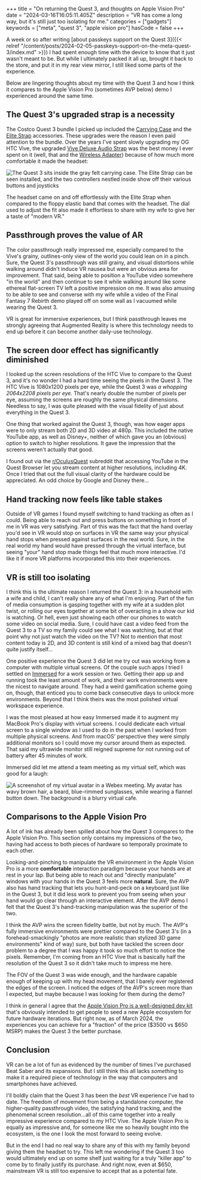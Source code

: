 +++
title = "On returning the Quest 3, and thoughts on Apple Vision Pro"
date = "2024-03-16T16:05:11.405Z"
description = "VR has come a long way, but it's still just too isolating for me."
categories = ["gadgets"]
keywords = ["meta", "quest 3", "apple vision pro"]
hasCode = false
+++

A week or so after writing [about passkeys support on the Quest 3]({{< relref "/content/posts/2024-02-05-passkeys-support-on-the-meta-quest-3/index.md" >}}) I had spent enough time with the device to know that it just wasn't meant to be. But while I ultimately packed it all up, brought it back to the store, and put it in my rear view mirror, I still liked some parts of the experience.

Below are lingering thoughts about my time with the Quest 3 and how I think it compares to the Apple Vision Pro (sometimes AVP below) demo I experienced around the same time.

## The Quest 3's upgraded strap is a necessity

The Costco Quest 3 bundle I picked up included the [Carrying Case](https://www.meta.com/quest/accessories/quest-3-carrying-case/) and the [Elite Strap](https://www.meta.com/quest/accessories/quest-3-elite-strap/) accessories. These upgrades were the reason I even paid attention to the bundle. Over the years I've spent slowly upgrading my OG HTC Vive, the upgraded [Vive Deluxe Audio Strap](https://www.vive.com/us/accessory/vive-deluxe-audio-strap/) was the best money I ever spent on it (well, that and the [Wireless Adapter](https://www.vive.com/us/setup/wireless/)) because of how much more comfortable it made the headset:

![The Quest 3 sits inside the gray felt carrying case. The Elite Strap can be seen installed, and the two controllers nestled inside show off their various buttons and joysticks](images/quest_3_hardware.jpg)

The headset came on and off effortlessly with the Elite Strap when compared to the floppy elastic band that comes with the headset. The dial used to adjust the fit also made it effortless to share with my wife to give her a taste of "modern VR."

## Passthrough proves the value of AR

The color passthrough really impressed me, especially compared to the Vive's grainy, outlines-only view of the world you could lean on in a pinch. Sure, the Quest 3's passthrough was still grainy, and visual distortions while walking around didn't induce VR nausea but were an obvious area for improvement. That said, being able to position a YouTube video somewhere "in the world" and then continue to see it while walking around like some ethereal flat-screen TV left a positive impression on me. It was also amusing to be able to see and converse with my wife while a video of the Final Fantasy 7 Rebirth demo played off on some wall as I vacuumed while wearing the Quest 3.

VR is great for immersive experiences, but I think passthrough leaves me strongly agreeing that Augmented Reality is where this technology needs to end up before it can become another daily-use technology.

## The screen door effect has significantly diminished

I looked up the screen resolutions of the HTC Vive to compare to the Quest 3, and it's no wonder I had a hard time seeing the pixels in the Quest 3. The HTC Vive is 1080x1200 pixels per eye, while the Quest 3 was *a whopping 2064x2208 pixels per eye.* That's nearly double the number of pixels per eye, assuming the screens are roughly the same physical dimensions. Needless to say, I was quite pleased with the visual fidelity of just about everything in the Quest 3.

One thing that worked against the Quest 3, though, was how eager apps were to only stream both 2D and 3D video at 480p. This included the native YouTube app, as well as Disney+, neither of which gave you an (obvious) option to switch to higher resolutions. It gave the impression that the screens weren't actually that good.

I found out via the [r/OculusQuest](https://www.reddit.com/r/OculusQuest/) subreddit that accessing YouTube in the Quest Browser let you stream content at higher resolutions, including 4K. Once I tried that out the full visual clarity of the hardware could be appreciated. An odd choice by Google and Disney there...

## Hand tracking now feels like table stakes

Outside of VR games I found myself switching to hand tracking as often as I could. Being able to reach out and press buttons on something in front of me in VR was very satisfying. Part of this was the fact that the hand overlay you'd see in VR would stop on surfaces in VR the same way your physical hand stops when pressed against surfaces in the real world. Sure, in the real world my hand would have pressed through the virtual interface, but seeing "your" hand stop made things feel that much more interactive. I'd like it if more VR platforms incorporated this into their experiences.

## VR is still too isolating

I think this is the ultimate reason I returned the Quest 3: in a household with a wife and child, I can't really share any of what I'm enjoying. Part of the fun of media consumption is gasping together with my wife at a sudden plot twist, or rolling our eyes together at some bit of overacting in a show our kid is watching. Or hell, even just showing each other our phones to watch some video on social media. Sure, I could have cast a video feed from the Quest 3 to a TV so my family could see what I was watching, but at that point why not just watch the video on the TV? Not to mention that most content today is 2D, and 3D content is still kind of a mixed bag that doesn't quite justify itself...

One positive experience the Quest 3 did let me try out was working from a computer with multiple virtual screens. Of the couple such apps I tried I settled on [Immersed](https://immersed.com/) for a work session or two. Getting their app up and running took the least amount of work, and their work environments were the nicest to navigate around. They had a weird gamification scheme going on, though, that enticed you to come back consecutive days to unlock more environments. Beyond that I think theirs was the most polished virtual workspace experience.

I was the most pleased at how easy Immersed made it to augment my MacBook Pro's display with virtual screens. I could dedicate each virtual screen to a single window as I used to do in the past when I worked from multiple physical screens. And from macOS' perspective they were simply additional monitors so I could move my cursor around them as expected. That said my ultrawide monitor still reigned supreme for not running out of battery after 45 minutes of work.

Immersed did let me attend a team meeting as my virtual self, which was good for a laugh:

![A screenshot of my virtual avatar in a Webex meeting. My avatar has wavy brown hair, a beard, blue-rimmed sunglasses, while wearing a flannel button down. The background is a blurry virtual cafe.](images/quest_3_immersed.png)

## Comparisons to the Apple Vision Pro

A lot of ink has already been spilled about how the Quest 3 compares to the Apple Vision Pro. This section only contains my impressions of the two, having had access to both pieces of hardware so temporally proximate to each other.

Looking-and-pinching to manipulate the VR environment in the Apple Vision Pro is a more **comfortable** interaction paradigm because your hands are at rest in your lap. But being able to reach out and "directly manipulate" windows with your hands in the Quest 3 feels more **natural**. Sure, the AVP also has hand tracking that lets you hunt-and-peck on a keyboard just like in the Quest 3, but it did less work to prevent you from seeing when your hand would go clear through an interactive element. After the AVP demo I felt that the Quest 3's hand-tracking manipulation was the superior of the two.

I think the AVP wins the screen fidelity battle, but not by much. The AVP's fully immersive environments were prettier compared to the Quest 3's (in a forehead-smackingly "photos are more realistic than stylized 3D game environments" kind of way) sure, but both have tackled the screen door problem to a degree that I was happy it took so much effort to notice the pixels. Remember, I'm coming from an HTC Vive that is basically half the resolution of the Quest 3 so it didn't take much to impress me here.

The FOV of the Quest 3 was wide enough, and the hardware capable enough of keeping up with my head movement, that I barely ever registered the edges of the screen. I noticed the edges of the AVP's screen more than I expected, but maybe because I was looking for them during the demo?

I think in general I agree that the [Apple Vision Pro is a well-designed dev kit](https://hugo.blog/2024/03/11/vision-pro/) that's obviously intended to get people to seed a new Apple ecosystem for future hardware iterations. But right now, as of March 2024, the experiences you can achieve for a "fraction" of the price ($3500 vs $650 MSRP) makes the Quest 3 the better purchase.

## Conclusion

VR can be a lot of fun as evidenced by the number of times I've purchased Beat Saber and its expansions. But I still think this all lacks *something* to make it a required piece of technology in the way that computers and smartphones have achieved.

I'll boldly claim that the Quest 3 has been the *best* VR experience I've had to date. The freedom of movement from being a standalone computer, the higher-quality passthrough video, the satisfying hand tracking, and the phenomenal screen resolution...all of this came together into a really impressive experience compared to my HTC Vive. The Apple Vision Pro is equally as impressive and, for someone like me so heavily bought into the ecosystem, is the one I look the most forward to seeing evolve.

But in the end I had no real way to share any of this with my family beyond giving them the headset to try. This left me wondering if the Quest 3 too would ultimately end up on some shelf just waiting for a truly "killer app" to come by to finally justify its purchase. And right now, even at $650, mainstream VR is still too expensive to accept that as a potential fate.
